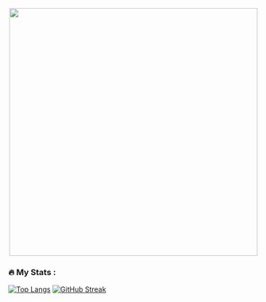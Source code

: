 <div id="header" align="center">
  <img src="[https://giphy.com/stickers/angry-plant-poli-kHaH8RLuVpLpNAs52y](https://media.giphy.com/media/wKWxuUOcp9fdvckBty/giphy.gif)" width="500"/>
</div>

### :fire: My Stats :

[![Top Langs](https://github-readme-stats.vercel.app/api/top-langs/?username=Ryu-ko&theme=tokyonight)](https://github.com/anuraghazra/github-readme-stats)
[![GitHub Streak](https://github-readme-streak-stats.herokuapp.com?user=Ryu-ko&theme=tokyonight_duo)](https://git.io/streak-stats)

